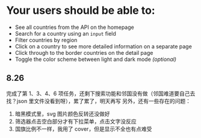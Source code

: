 # Your users should be able to:

- See all countries from the API on the homepage
- Search for a country using an `input` field
- Filter countries by region
- Click on a country to see more detailed information on a separate page
- Click through to the border countries on the detail page
- Toggle the color scheme between light and dark mode _(optional)_

## 8.26

完成了第 1、3、4、6 项任务，还剩下搜索功能和邻国没有做（邻国难道要自己去找？json 里文件没看到呀），累了累了，明天再写
另外，还有一些存在的问题： 
1. 暗黑模式里，svg 图片颜色反转还没做好
2. 筛选器点击空白部分才有下拉菜单，点击文字没反应
3. 国旗比例不一样，我用了 cover，但是显示不全也有点难受
